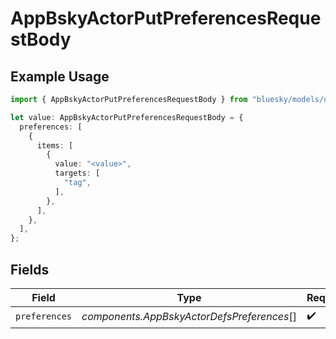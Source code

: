 # AppBskyActorPutPreferencesRequestBody

## Example Usage

```typescript
import { AppBskyActorPutPreferencesRequestBody } from "bluesky/models/operations";

let value: AppBskyActorPutPreferencesRequestBody = {
  preferences: [
    {
      items: [
        {
          value: "<value>",
          targets: [
            "tag",
          ],
        },
      ],
    },
  ],
};
```

## Fields

| Field                                      | Type                                       | Required                                   | Description                                |
| ------------------------------------------ | ------------------------------------------ | ------------------------------------------ | ------------------------------------------ |
| `preferences`                              | *components.AppBskyActorDefsPreferences*[] | :heavy_check_mark:                         | N/A                                        |